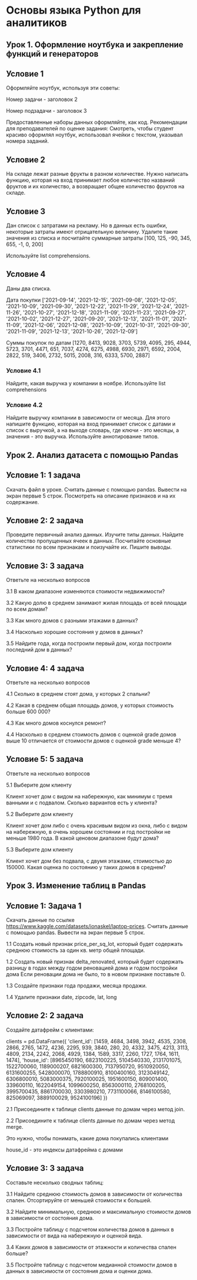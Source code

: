 # Основы языка Python для аналитиков
## Урок 1. Оформление ноутбука и закрепление функций и генераторов
## Условие 1
Оформляйте ноутбук, используя эти советы:

Номер задачи - заголовок 2

Номер подзадачи - заголовок 3

Предоставленные наборы данных оформляйте, как код.
Рекомендации для преподавателей по оценке задания:
Смотреть, чтобы студент красиво оформлял ноутбук, использовал ячейки с текстом, указывал номера заданий.

## Условие 2
На складе лежат разные фрукты в разном количестве.
Нужно написать функцию, которая на вход принимает любое количество названий фруктов и их количество, а возвращает общее количество фруктов на складе.

## Условие 3
Дан список с затратами на рекламу. Но в данных есть ошибки, некоторые затраты имеют отрицательную величину. Удалите такие значения из списка и посчитайте суммарные затраты [100, 125, -90, 345, 655, -1, 0, 200] 

Используйте list comprehensions.

## Условие 4
Даны два списка.

Дата покупки
['2021-09-14', '2021-12-15', '2021-09-08', '2021-12-05', '2021-10-09', '2021-09-30',
'2021-12-22', '2021-11-29', '2021-12-24', '2021-11-26', '2021-10-27', '2021-12-18',
'2021-11-09', '2021-11-23', '2021-09-27', '2021-10-02', '2021-12-27', '2021-09-20',
'2021-12-13', '2021-11-01', '2021-11-09', '2021-12-06', '2021-12-08', '2021-10-09',
'2021-10-31', '2021-09-30', '2021-11-09', '2021-12-13', '2021-10-26', '2021-12-09']

Суммы покупок по датам
[1270, 8413, 9028, 3703, 5739, 4095, 295, 4944, 5723, 3701, 4471, 651, 7037, 4274, 6275, 4988, 6930, 2971,
6592, 2004, 2822, 519, 3406, 2732, 5015, 2008, 316, 6333, 5700, 2887]

### Условие 4.1
Найдите, какая выручка у компании в ноябре. Используйте list comprehensions

### Условие 4.2
Найдите выручку компании в зависимости от месяца.
Для этого напишите функцию, которая на вход принимает список с датами и список с выручкой, а на выходе словарь, где ключи - это месяцы, а значения - это выручка. Используйте аннотирование типов.

## Урок 2. Анализ датасета с помощью Pandas
## Условие 1: 1 задача
Скачать файл в уроке. 
Считать данные с помощью pandas. 
Вывести на экран первые 5 строк.
Посмотреть на описание признаков и на их содержание.

## Условие 2: 2 задача
Проведите первичный анализ данных.
Изучите типы данных.
Найдите количество пропущенных ячеек в данных.
Посчитайте основные статистики по всем признакам и поизучайте их.
Пишите выводы.

## Условие 3: 3 задача
Ответьте на несколько вопросов

3.1 В каком диапазоне изменяются стоимости недвижимости?

3.2 Какую долю в среднем занимают жилая площадь от всей площади по всем домам?

3.3 Как много домов с разными этажами в данных?

3.4 Насколько хорошие состояния у домов в данных?

3.5 Найдите года, когда построили первый дом, когда построили последний дом в данных?

## Условие 4: 4 задача
Ответьте на несколько вопросов

4.1 Сколько в среднем стоят дома, у которых 2 спальни?

4.2 Какая в среднем общая площадь домов, у которых стоимость больше 600 000?

4.3 Как много домов коснулся ремонт?

4.4 Насколько в среднем стоимость домов с оценкой grade домов выше 10 отличается от стоимости домов с оценкой grade меньше 4?

## Условие 5: 5 задача
Ответьте на несколько вопросов

5.1 Выберите дом клиенту

Клиент хочет дом с видом на набережную, как минимум с тремя ванными и с подвалом. Сколько вариантов есть у клиента?

5.2 Выберите дом клиенту

Клиент хочет дом либо с очень красивым видом из окна, либо с видом на набережную, в очень хорошем состоянии и год постройки не меньше 1980 года. В какой ценовом диапазоне будут дома?

5.3 Выберите дом клиенту

Клиент хочет дом без подвала, с двумя этажами, стоимостью до 150000. Какая оценка по состоянию у таких домов в среднем?

## Урок 3. Изменение таблиц в Pandas

## Условие 1: Задача 1
Скачать данные по ссылке https://www.kaggle.com/datasets/ionaskel/laptop-prices.
Считать данные с помощью pandas.
Вывести на экран первые 5 строк.

1.1 Создать новый признак price_per_sq_lot, который будет содержать среднюю стоимость за один кв. метр общей площади.

1.2 Создать новый признак delta_renovated, который будет содержать разницу в годах между годом реновацией дома и годом постройки дома
Если реновации дома не было, то в новом признаке поставьте 0.

1.3 Создайте признаки года продажи, месяца продажи.

1.4 Удалите признаки date, zipcode, lat, long

## Условие 2: 2 задача
Создайте датафрейм с клиентами:

clients = pd.DataFrame({
'client_id': [1459, 4684, 3498, 3942, 4535, 2308, 2866, 2765, 1472, 4236, 2295,
939, 3840, 280, 20, 4332, 3475, 4213, 3113, 4809, 2134, 2242,
2068, 4929, 1384, 1589, 3317, 2260, 1727, 1764, 1611, 1474],
'house_id': [8965450190, 6823100225, 5104540330, 2131701075, 1522700060,
1189000207, 6821600300, 7137950720, 9510920050, 6131600255,
5428000070, 1788800910, 8100400160, 3123049142, 6306800010,
5083000375, 7920100025, 1951600150, 809001400, 339600110,
1622049154, 1099600250, 8563000110, 2768100205, 3995700435,
8861700030, 3303980210, 7731100066, 8146100580, 825069097,
3889100029, 9524100196]
})

2.1 Присоедините к таблице clients данные по домам через метод join.

2.2 Присоедините к таблице clients данные по домам через метод merge.

Это нужно, чтобы понимать, какие дома покупались клиентами

house_id - это индексы датафрейма с домами

## Условие 3: 3 задача
Составьте несколько сводных таблиц:

3.1 Найдите среднюю стоимость домов в зависимости от количества спален. 
Отсортируйте от меньшей стоимости к большей.

3.2 Найдите минимальную, среднюю и максимальную стоимости домов в зависимости от состояния дома.

3.3 Постройте таблицу с подсчетом количества домов в данных в зависимости от вида на набережную и оценкой вида.

3.4 Каких домов в зависимости от этажности и количества спален больше?

3.5 Постройте таблицу с подсчетом медианной стоимости домов в данных в зависимости от состояния дома и оценки дома.